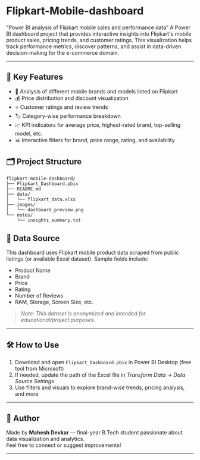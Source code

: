 # Flipkart-Mobile-dashboard
“Power BI analysis of Flipkart mobile sales and performance data”
A Power BI dashboard project that provides interactive insights into Flipkart's mobile product sales, pricing trends, and customer ratings. This visualization helps track performance metrics, discover patterns, and assist in data-driven decision-making for the e-commerce domain.

---

## 🔎 Key Features

- 📱 Analysis of different mobile brands and models listed on Flipkart
- 💰 Price distribution and discount visualization
- ⭐ Customer ratings and review trends
- 🏷️ Category-wise performance breakdown
- 📈 KPI indicators for average price, highest-rated brand, top-selling model, etc.
- 📊 Interactive filters for brand, price range, rating, and availability

## 🗂️ Project Structure

```
flipkart-mobile-dashboard/
├── Flipkart_Dashboard.pbix
├── README.md
├── data/
│   └── flipkart_data.xlsx
├── images/
│   └── dashboard_preview.png
└── notes/
    └── insights_summary.txt
```

## 📁 Data Source

This dashboard uses Flipkart mobile product data scraped from public listings (or available Excel dataset). Sample fields include:
- Product Name
- Brand
- Price
- Rating
- Number of Reviews
- RAM, Storage, Screen Size, etc.

> *Note: This dataset is anonymized and intended for educational/project purposes.*

---
## 🛠️ How to Use

1. Download and open `Flipkart_Dashboard.pbix` in Power BI Desktop (free tool from Microsoft)
2. If needed, update the path of the Excel file in *Transform Data* → *Data Source Settings*
3. Use filters and visuals to explore brand-wise trends, pricing analysis, and more

---
## 📌 Author

Made by **Mahesh Devkar** — final-year B.Tech student passionate about data visualization and analytics.  
Feel free to connect or suggest improvements!

---

